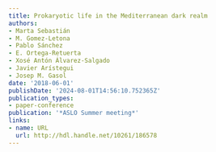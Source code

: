 ```yaml
---
title: Prokaryotic life in the Mediterranean dark realm
authors:
- Marta Sebastián
- M. Gomez-Letona
- Pablo Sánchez
- E. Ortega-Retuerta
- Xosé Antón Álvarez-Salgado
- Javier Arístegui
- Josep M. Gasol
date: '2018-06-01'
publishDate: '2024-08-01T14:56:10.752365Z'
publication_types:
- paper-conference
publication: '*ASLO Summer meeting*'
links:
- name: URL
  url: http://hdl.handle.net/10261/186578
---
```

